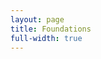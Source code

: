 ```yaml
---
layout: page
title: Foundations
full-width: true
---
```



<div style="text-align: center">
<object type="image/svg+xml" data="/svgs/Foundations.svg"> </object>
</div>
